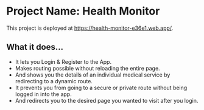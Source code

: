# Project Name: Health Monitor

This project is deployed at https://health-monitor-e36e1.web.app/.

## What it does...

- It lets you Login & Register to the App.
- Makes routing possible without reloading the entire page.
- And shows you the details of an individual medical service by redirecting to a dynamic route.
- It prevents you from going to a secure or private route without being logged in into the app.
- And redirects you to the desired page you wanted to visit after you login.
